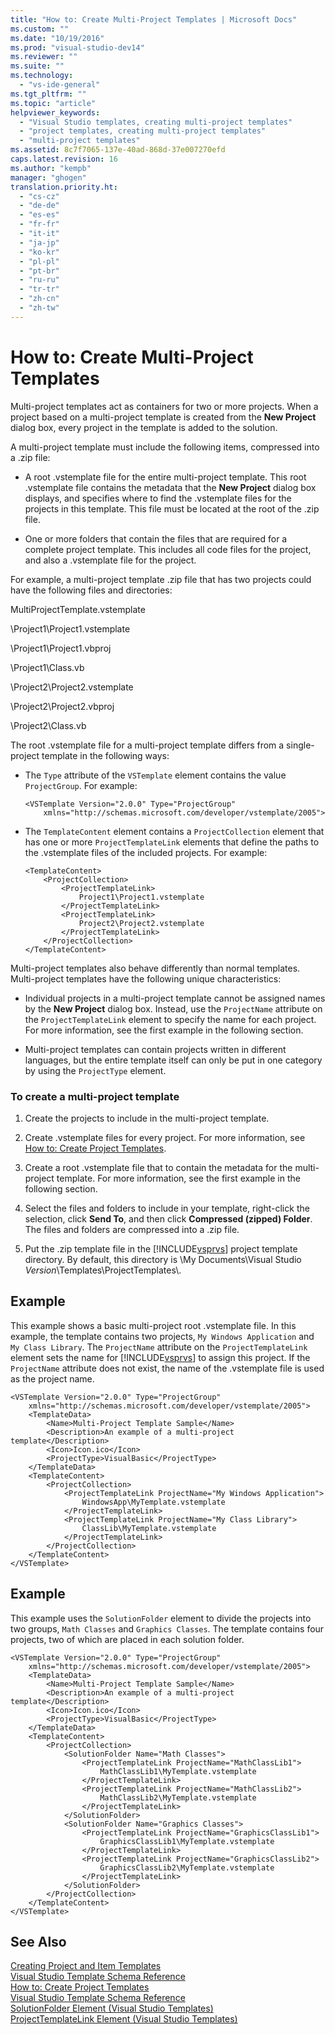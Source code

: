 ```yaml
---
title: "How to: Create Multi-Project Templates | Microsoft Docs"
ms.custom: ""
ms.date: "10/19/2016"
ms.prod: "visual-studio-dev14"
ms.reviewer: ""
ms.suite: ""
ms.technology: 
  - "vs-ide-general"
ms.tgt_pltfrm: ""
ms.topic: "article"
helpviewer_keywords: 
  - "Visual Studio templates, creating multi-project templates"
  - "project templates, creating multi-project templates"
  - "multi-project templates"
ms.assetid: 8c7f7065-137e-40ad-868d-37e007270efd
caps.latest.revision: 16
ms.author: "kempb"
manager: "ghogen"
translation.priority.ht: 
  - "cs-cz"
  - "de-de"
  - "es-es"
  - "fr-fr"
  - "it-it"
  - "ja-jp"
  - "ko-kr"
  - "pl-pl"
  - "pt-br"
  - "ru-ru"
  - "tr-tr"
  - "zh-cn"
  - "zh-tw"
---
```

# How to: Create Multi-Project Templates
Multi-project templates act as containers for two or more projects. When a project based on a multi-project template is created from the **New Project** dialog box, every project in the template is added to the solution.  
  
 A multi-project template must include the following items, compressed into a .zip file:  
  
-   A root .vstemplate file for the entire multi-project template. This root .vstemplate file contains the metadata that the **New Project** dialog box displays, and specifies where to find the .vstemplate files for the projects in this template. This file must be located at the root of the .zip file.  
  
-   One or more folders that contain the files that are required for a complete project template. This includes all code files for the project, and also a .vstemplate file for the project.  
  
 For example, a multi-project template .zip file that has two projects could have the following files and directories:  
  
 MultiProjectTemplate.vstemplate  
  
 \Project1\Project1.vstemplate  
  
 \Project1\Project1.vbproj  
  
 \Project1\Class.vb  
  
 \Project2\Project2.vstemplate  
  
 \Project2\Project2.vbproj  
  
 \Project2\Class.vb  
  
 The root .vstemplate file for a multi-project template differs from a single-project template in the following ways:  
  
-   The `Type` attribute of the `VSTemplate` element contains the value `ProjectGroup`. For example:  
  
    ```  
    <VSTemplate Version="2.0.0" Type="ProjectGroup"  
        xmlns="http://schemas.microsoft.com/developer/vstemplate/2005">  
    ```  
  
-   The `TemplateContent` element contains a `ProjectCollection` element that has one or more `ProjectTemplateLink` elements that define the paths to the .vstemplate files of the included projects. For example:  
  
    ```  
    <TemplateContent>  
        <ProjectCollection>  
            <ProjectTemplateLink>  
                Project1\Project1.vstemplate  
            </ProjectTemplateLink>  
            <ProjectTemplateLink>  
                Project2\Project2.vstemplate  
            </ProjectTemplateLink>  
        </ProjectCollection>  
    </TemplateContent>  
    ```  
  
 Multi-project templates also behave differently than normal templates. Multi-project templates have the following unique characteristics:  
  
-   Individual projects in a multi-project template cannot be assigned names by the **New Project** dialog box. Instead, use the `ProjectName` attribute on the `ProjectTemplateLink` element to specify the name for each project. For more information, see the first example in the following section.  
  
-   Multi-project templates can contain projects written in different languages, but the entire template itself can only be put in one category by using the `ProjectType` element.  
  
### To create a multi-project template  
  
1.  Create the projects to include in the multi-project template.  
  
2.  Create .vstemplate files for every project. For more information, see [How to: Create Project Templates](../ide/how-to--create-project-templates.md).  
  
3.  Create a root .vstemplate file that to contain the metadata for the multi-project template. For more information, see the first example in the following section.  
  
4.  Select the files and folders to include in your template, right-click the selection, click **Send To**, and then click **Compressed (zipped) Folder**. The files and folders are compressed into a .zip file.  
  
5.  Put the .zip template file in the [!INCLUDE[vsprvs](../code-quality/includes/vsprvs_md.md)] project template directory. By default, this directory is \My Documents\Visual Studio *Version*\Templates\ProjectTemplates\\.  
  
## Example  
 This example shows a basic multi-project root .vstemplate file. In this example, the template contains two projects, `My Windows Application` and `My Class Library`. The `ProjectName` attribute on the `ProjectTemplateLink` element sets the name for [!INCLUDE[vsprvs](../code-quality/includes/vsprvs_md.md)] to assign this project. If the `ProjectName` attribute does not exist, the name of the .vstemplate file is used as the project name.  
  
```  
<VSTemplate Version="2.0.0" Type="ProjectGroup"  
    xmlns="http://schemas.microsoft.com/developer/vstemplate/2005">  
    <TemplateData>  
        <Name>Multi-Project Template Sample</Name>  
        <Description>An example of a multi-project template</Description>  
        <Icon>Icon.ico</Icon>  
        <ProjectType>VisualBasic</ProjectType>  
    </TemplateData>  
    <TemplateContent>  
        <ProjectCollection>  
            <ProjectTemplateLink ProjectName="My Windows Application">  
                WindowsApp\MyTemplate.vstemplate  
            </ProjectTemplateLink>  
            <ProjectTemplateLink ProjectName="My Class Library">  
                ClassLib\MyTemplate.vstemplate  
            </ProjectTemplateLink>  
        </ProjectCollection>  
    </TemplateContent>  
</VSTemplate>  
```  
  
## Example  
 This example uses the `SolutionFolder` element to divide the projects into two groups, `Math Classes` and `Graphics Classes`. The template contains four projects, two of which are placed in each solution folder.  
  
```  
<VSTemplate Version="2.0.0" Type="ProjectGroup"  
    xmlns="http://schemas.microsoft.com/developer/vstemplate/2005">  
    <TemplateData>  
        <Name>Multi-Project Template Sample</Name>  
        <Description>An example of a multi-project template</Description>  
        <Icon>Icon.ico</Icon>  
        <ProjectType>VisualBasic</ProjectType>  
    </TemplateData>  
    <TemplateContent>  
        <ProjectCollection>  
            <SolutionFolder Name="Math Classes">  
                <ProjectTemplateLink ProjectName="MathClassLib1">  
                    MathClassLib1\MyTemplate.vstemplate  
                </ProjectTemplateLink>  
                <ProjectTemplateLink ProjectName="MathClassLib2">  
                    MathClassLib2\MyTemplate.vstemplate  
                </ProjectTemplateLink>  
            </SolutionFolder>  
            <SolutionFolder Name="Graphics Classes">  
                <ProjectTemplateLink ProjectName="GraphicsClassLib1">  
                    GraphicsClassLib1\MyTemplate.vstemplate  
                </ProjectTemplateLink>  
                <ProjectTemplateLink ProjectName="GraphicsClassLib2">  
                    GraphicsClassLib2\MyTemplate.vstemplate  
                </ProjectTemplateLink>  
            </SolutionFolder>  
        </ProjectCollection>  
    </TemplateContent>  
</VSTemplate>  
```  
  
## See Also  
 [Creating Project and Item Templates](../ide/creating-project-and-item-templates.md)   
 [Visual Studio Template Schema Reference](../extensibility/visual-studio-template-schema-reference.md)   
 [How to: Create Project Templates](../ide/how-to--create-project-templates.md)   
 [Visual Studio Template Schema Reference](../extensibility/visual-studio-template-schema-reference.md)   
 [SolutionFolder Element (Visual Studio Templates)](../extensibility/solutionfolder-element--visual-studio-templates-.md)   
 [ProjectTemplateLink Element (Visual Studio Templates)](../extensibility/projecttemplatelink-element--visual-studio-templates-.md)